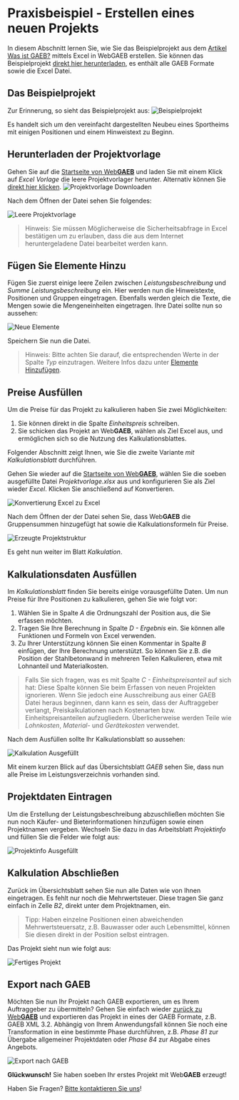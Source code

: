 # Praxisbeispiel - Erstellen eines neuen Projekts

In diesem Abschnitt lernen Sie, wie Sie das Beispielprojekt aus dem [Artikel Was ist GAEB?](https://www.dangl-it.de/artikel/was-ist-gaeb/) mittels Excel in WebGAEB erstellen. Sie können das Beispielprojekt [direkt hier herunterladen](https://www.dangl-it.de/media/1110/gaeb_bundle_de.zip), es enthält alle GAEB Formate sowie die Excel Datei.

## Das Beispielprojekt

Zur Erinnerung, so sieht das Beispielprojekt aus:
![Beispielprojekt](images/lv_de_min.png)

Es handelt sich um den vereinfacht dargestellten Neubeu eines Sportheims mit einigen Positionen und einem Hinweistext zu Beginn.

## Herunterladen der Projektvorlage

Gehen Sie auf die [Startseite von Web**GAEB**](https://www.web-gaeb.de) und laden Sie mit einem Klick auf _Excel Vorlage_ die leere Projektvorlager herunter. Alternativ können Sie [direkt hier klicken](https://www.web-gaeb.de/GaebConversion/GetSampleExcelProject).
![Projektvorlage Downloaden](images/01_Projektvorlage_Herunterladen.png)

Nach dem Öffnen der Datei sehen Sie folgendes:

![Leere Projektvorlage](images/02_Leere_Projektvorlage.png)

> Hinweis: Sie müssen Möglicherweise die Sicherheitsabfrage in Excel bestätigen um zu erlauben, dass die aus dem Internet heruntergeladene Datei bearbeitet werden kann.

## Fügen Sie Elemente Hinzu

Fügen Sie zuerst einige leere Zeilen zwischen _Leistungsbeschreibung_ und _Summe Leistungsbeschreibung_ ein. Hier werden nun die Hinweistexte, Positionen und Gruppen eingetragen. Ebenfalls werden gleich die Texte, die Mengen sowie die Mengeneinheiten eingetragen. Ihre Datei sollte nun so aussehen:

![Neue Elemente](images/03_Neue_Elemente.png)

Speichern Sie nun die Datei.

> Hinweis: Bitte achten Sie darauf, die entsprechenden Werte in der Spalte _Typ_ einzutragen. Weitere Infos dazu unter [Elemente Hinzufügen](./elemente_hinzufuegen.md).

## Preise Ausfüllen

Um die Preise für das Projekt zu kalkulieren haben Sie zwei Möglichkeiten:
1. Sie können direkt in die Spalte _Einheitspreis_ schreiben.
2. Sie schicken das Projekt an Web**GAEB**, wählen als Ziel Excel aus, und ermöglichen sich so die Nutzung des Kalkulationsblattes.

Folgender Abschnitt zeigt Ihnen, wie Sie die zweite Variante _mit Kalkulationsblatt_ durchführen.

Gehen Sie wieder auf die [Startseite von Web**GAEB**](https://www.web-gaeb.de), wählen Sie die soeben ausgefüllte Datei _Projektvorlage.xlsx_ aus und konfigurieren Sie als Ziel wieder _Excel_. Klicken Sie anschließend auf Konvertieren.

![Konvertierung Excel zu Excel](images/04_Konvertierung_Excel_zu_Excel.png)

Nach dem Öffnen der der Datei sehen Sie, dass Web**GAEB** die Gruppensummen hinzugefügt hat sowie die Kalkulationsformeln für Preise.

![Erzeugte Projektstruktur](images/05_Erstellte_Projektstruktur.png)

Es geht nun weiter im Blatt _Kalkulation_.

## Kalkulationsdaten Ausfüllen

Im _Kalkulationsblatt_ finden Sie bereits einige vorausgefüllte Daten. Um nun Preise für Ihre Positionen zu kalkulieren, gehen Sie wie folgt vor:
1. Wählen Sie in Spalte _A_ die Ordnungszahl der Position aus, die Sie erfassen möchten.
2. Tragen Sie Ihre Berechnung in Spalte _D - Ergebnis_ ein. Sie können alle Funktionen und Formeln von Excel verwenden.
2. Zu Ihrer Unterstützung können Sie einen Kommentar in Spalte _B_ einfügen, der Ihre Berechnung unterstützt. So können Sie z.B. die Position der Stahlbetonwand in mehreren Teilen Kalkulieren, etwa mit Lohnanteil und Materialkosten.

> Falls Sie sich fragen, was es mit Spalte _C - Einheitspreisanteil_ auf sich hat: Diese Spalte können Sie beim Erfassen von neuen Projekten ignorieren. Wenn Sie jedoch eine Ausschreibung aus einer GAEB Datei heraus beginnen, dann kann es sein, dass der Auftraggeber verlangt, Preiskalkulationen nach Kostenarten bzw. Einheitspreisanteilen aufzugliedern. Überlicherweise werden Teile wie _Lohnkosten_, _Material-_ und _Gerätekosten_ verwendet.

Nach dem Ausfüllen sollte Ihr Kalkulationsblatt so aussehen:

![Kalkulation Ausgefüllt](images/06_Kalkulation.png)

Mit einem kurzen Blick auf das Übersichtsblatt _GAEB_ sehen Sie, dass nun alle Preise im Leistungsverzeichnis vorhanden sind.

## Projektdaten Eintragen

Um die Erstellung der Leistungsbeschreibung abzuschließen möchten Sie nun noch Käufer- und Bieterinformationen hinzufügen sowie einen Projektnamen vergeben. Wechseln Sie dazu in das Arbeitsblatt _Projektinfo_ und füllen Sie die Felder wie folgt aus:

![Projektinfo Ausgefüllt](images/07_Projektinfo.png)

## Kalkulation Abschließen

Zurück im Übersichtsblatt sehen Sie nun alle Daten wie von Ihnen eingetragen. Es fehlt nur noch die Mehrwertsteuer.
Diese tragen Sie ganz einfach in Zelle _B2_, direkt unter dem Projektnamen, ein.

> Tipp: Haben einzelne Positionen einen abweichenden Mehrwertsteuersatz, z.B. Bauwasser oder auch Lebensmittel, können Sie diesen direkt in der Position selbst eintragen.

Das Projekt sieht nun wie folgt aus:

![Fertiges Projekt](images/08_Projekt_Fertig.png)

## Export nach GAEB

Möchten Sie nun Ihr Projekt nach GAEB exportieren, um es Ihrem Auftraggeber zu übermitteln? Gehen Sie einfach wieder [zurück zu Web**GAEB**](https://www.web-gaeb.de) und exportieren das Projekt in eines der GAEB Formate, z.B. GAEB XML 3.2. Abhängig von Ihrem Anwendungsfall können Sie noch eine Transformation in eine bestimmte Phase durchführen, z.B. _Phase 81_ zur Übergabe allgemeiner Projektdaten oder _Phase 84_ zur Abgabe eines Angebots.

![Export nach GAEB](images/09_Export_Nach_GAEB.png)

**Glückwunsch!** Sie haben soeben Ihr erstes Projekt mit Web**GAEB** erzeugt!

Haben Sie Fragen? [Bitte kontaktieren Sie uns](https://www.dangl-it.de/kontakt/?message=Ich+möchte+mehr+über+WebGAEB+erfahren.+Bitte+kontaktieren+Sie+mich.)!

